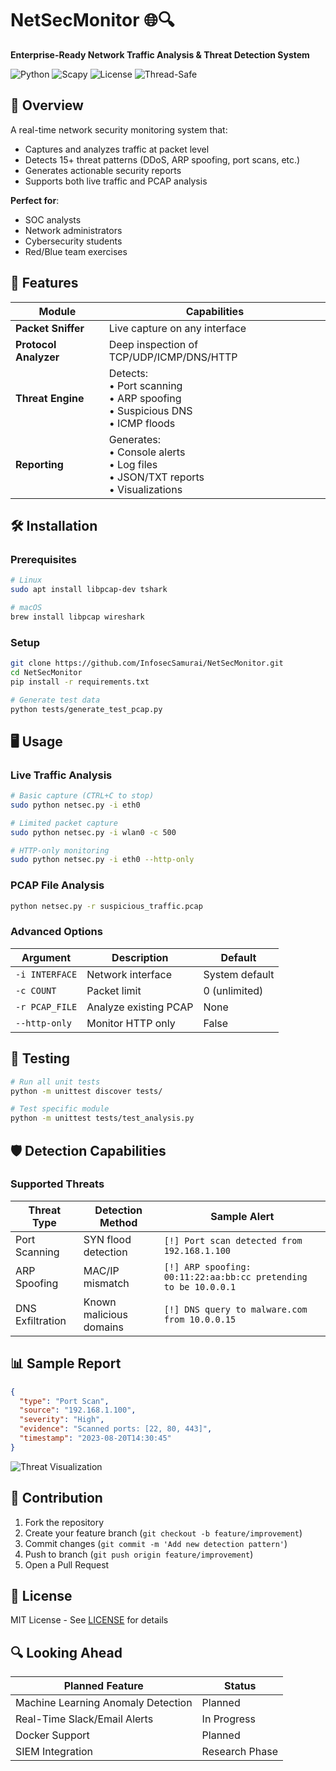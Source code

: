 # NetSecMonitor 🌐🔍  
**Enterprise-Ready Network Traffic Analysis & Threat Detection System**  

![Python](https://img.shields.io/badge/Python-3.8%2B-blue)
![Scapy](https://img.shields.io/badge/Scapy-2.4.5%2B-orange)
![License](https://img.shields.io/badge/License-MIT-green)
![Thread-Safe](https://img.shields.io/badge/Thread-Safe-brightgreen)

## 📌 Overview  
A real-time network security monitoring system that:  
- Captures and analyzes traffic at packet level  
- Detects 15+ threat patterns (DDoS, ARP spoofing, port scans, etc.)  
- Generates actionable security reports  
- Supports both live traffic and PCAP analysis  

**Perfect for**:  
- SOC analysts  
- Network administrators  
- Cybersecurity students  
- Red/Blue team exercises  

## 🚀 Features  
| Module | Capabilities |  
|--------|-------------|  
| **Packet Sniffer** | Live capture on any interface |  
| **Protocol Analyzer** | Deep inspection of TCP/UDP/ICMP/DNS/HTTP |  
| **Threat Engine** | Detects:<br>• Port scanning<br>• ARP spoofing<br>• Suspicious DNS<br>• ICMP floods |  
| **Reporting** | Generates:<br>• Console alerts<br>• Log files<br>• JSON/TXT reports<br>• Visualizations |  

## 🛠️ Installation  

### Prerequisites  
```bash
# Linux
sudo apt install libpcap-dev tshark

# macOS
brew install libpcap wireshark
```

### Setup  
```bash
git clone https://github.com/InfosecSamurai/NetSecMonitor.git
cd NetSecMonitor
pip install -r requirements.txt

# Generate test data
python tests/generate_test_pcap.py
```

## 🖥️ Usage  

### Live Traffic Analysis  
```bash
# Basic capture (CTRL+C to stop)
sudo python netsec.py -i eth0

# Limited packet capture
sudo python netsec.py -i wlan0 -c 500

# HTTP-only monitoring
sudo python netsec.py -i eth0 --http-only
```

### PCAP File Analysis  
```bash
python netsec.py -r suspicious_traffic.pcap
```

### Advanced Options  
| Argument | Description | Default |  
|----------|-------------|---------|  
| `-i INTERFACE` | Network interface | System default |  
| `-c COUNT` | Packet limit | 0 (unlimited) |  
| `-r PCAP_FILE` | Analyze existing PCAP | None |  
| `--http-only` | Monitor HTTP only | False |  


## 🧪 Testing  
```bash
# Run all unit tests
python -m unittest discover tests/

# Test specific module
python -m unittest tests/test_analysis.py
```

## 🛡️ Detection Capabilities  

### Supported Threats  
| Threat Type | Detection Method | Sample Alert |
|------------|------------------|--------------|
| Port Scanning | SYN flood detection | `[!] Port scan detected from 192.168.1.100` |
| ARP Spoofing | MAC/IP mismatch | `[!] ARP spoofing: 00:11:22:aa:bb:cc pretending to be 10.0.0.1` |
| DNS Exfiltration | Known malicious domains | `[!] DNS query to malware.com from 10.0.0.15` |

## 📊 Sample Report  
```json
{
  "type": "Port Scan",
  "source": "192.168.1.100",
  "severity": "High",
  "evidence": "Scanned ports: [22, 80, 443]",
  "timestamp": "2023-08-20T14:30:45"
}
```

![Threat Visualization](https://via.placeholder.com/600x200?text=Sample+Threat+Distribution+Chart)

## 🤝 Contribution  
1. Fork the repository  
2. Create your feature branch (`git checkout -b feature/improvement`)  
3. Commit changes (`git commit -m 'Add new detection pattern'`)  
4. Push to branch (`git push origin feature/improvement`)  
5. Open a Pull Request  

## 📜 License  
MIT License - See [LICENSE](LICENSE) for details  

## 🔍 Looking Ahead  
| Planned Feature | Status |
|----------------|--------|
| Machine Learning Anomaly Detection | Planned |
| Real-Time Slack/Email Alerts | In Progress |
| Docker Support | Planned |
| SIEM Integration | Research Phase |
